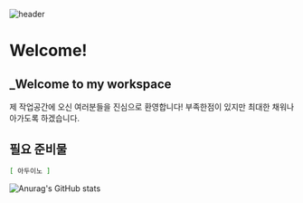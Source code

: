 ![header](https://capsule-render.vercel.app/api?type=wave&color=auto&height=300&section=header&text=Arduino_SmartFarm&fontSize=90)
# Welcome!
## _Welcome to my workspace

제 작업공간에 오신 여러분들을 진심으로 환영합니다!
부족한점이 있지만 최대한 채워나아가도록 하겠습니다.

## 필요 준비물
```sh
[ 아두이노 ]
```

![Anurag's GitHub stats](https://github-readme-stats.vercel.app/api?username=LeeRadio&count_private=true)
